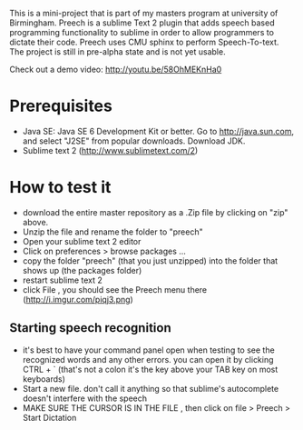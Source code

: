 This is a mini-project that is part of my masters program at university of Birmingham. Preech is a sublime Text 2 plugin that  adds speech based programming functionality to sublime in order to allow programmers to dictate their code. Preech uses CMU sphinx to perform Speech-To-text. The project is still in pre-alpha state and is not yet usable.


Check out a demo video: http://youtu.be/58OhMEKnHa0

Prerequisites
=============
- Java SE: Java SE 6 Development Kit or better. Go to http://java.sun.com, and select "J2SE" from popular downloads. Download JDK.
- Sublime text 2 (http://www.sublimetext.com/2)

How to test it 
=================
- download the entire master repository as a .Zip file by clicking on "zip" above. 
- Unzip the file and rename the folder to "preech"
- Open your sublime text 2 editor
- Click on preferences > browse packages ...
- copy the folder "preech" (that you just unzipped) into the folder that shows up (the packages folder)
- restart sublime text 2
- click File , you should see the Preech menu there (http://i.imgur.com/piqj3.png)


Starting speech recognition
------------------------------
- it's best to have your command panel open when testing to see the recognized words and any other errors. you can open it by clicking CTRL + ` (that's not a colon it's the key above your TAB key on most keyboards) 
- Start a new file. don't call it anything so that sublime's autocomplete doesn't interfere with the speech
- MAKE SURE THE CURSOR IS IN THE FILE , then click on file > Preech > Start Dictation 




